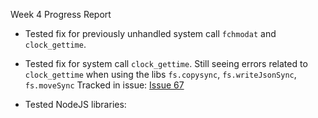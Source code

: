 Week 4 Progress Report

- Tested fix for previously unhandled system call `fchmodat` and `clock_gettime`.
  
- Tested fix for system call `clock_gettime`. Still seeing errors related to `clock_gettime` when using the libs `fs.copysync`, `fs.writeJsonSync`, `fs.moveSync`
  Tracked in issue: [Issue 67](https://github.com/pkmoore/rrapper/issues/67)
  
- Tested NodeJS libraries:
  
